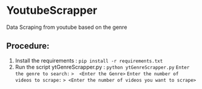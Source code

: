 # YoutubeScrapper
Data Scraping from youtube based on the genre
## Procedure:
1. Install the requirements : ` pip install -r requirements.txt `
2. Run the script ytGenreScrapper.py :
   ` python ytGenreScrapper.py `
   ` Enter the genre to search: `
   ` >  <Enter the Genre> `
   ` Enter the number of videos to scrape: `
   ` > <Enter the number of videos you want to scrape> `
